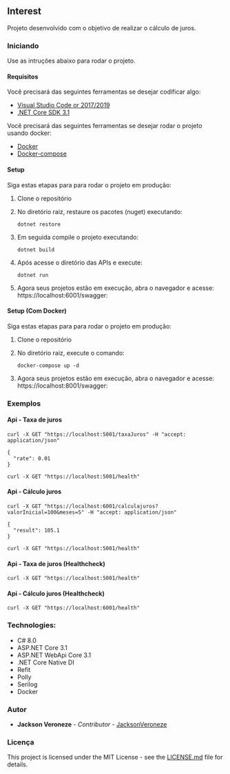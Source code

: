 ## Interest

Projeto desenvolvido com o objetivo de realizar o cálculo de juros.

### Iniciando
Use as intruções abaixo para rodar o projeto.

#### Requisitos
Você precisará das seguintes ferramentas se desejar codificar algo:

* [Visual Studio Code or 2017/2019](https://www.visualstudio.com/downloads/)
* [.NET Core SDK 3.1](https://www.microsoft.com/net/download)

Você precisará das seguintes ferramentas se desejar rodar o projeto usando docker:

* [Docker](https://www.docker.com/)
* [Docker-compose](https://docs.docker.com/compose/install/)

#### Setup
Siga estas etapas para para rodar o projeto em produção:

  1. Clone o repositório
  
  2. No diretório raiz, restaure os pacotes (nuget) executando:
     ```
     dotnet restore
     ```
  3. Em seguida compile o projeto executando:
     ```
     dotnet build
     ```
  3. Após acesse o diretório das APIs e execute:
     ```
     dotnet run
     ```
  4. Agora seus projetos estão em execução, abra o navegador e acesse: https://localhost:6001/swagger:

#### Setup (Com Docker)

Siga estas etapas para para rodar o projeto em produção:

  1. Clone o repositório
  
  2. No diretório raiz, execute o comando:
     ```
     docker-compose up -d
     ```
  3. Agora seus projetos estão em execução, abra o navegador e acesse: https://localhost:8001/swagger:

### Exemplos

#### Api - Taxa de juros

```
curl -X GET "https://localhost:5001/taxaJuros" -H "accept: application/json"

{
  "rate": 0.01
}

curl -X GET "https://localhost:5001/health"
````

#### Api - Cálculo juros

```
curl -X GET "https://localhost:6001/calculajuros?valorInicial=100&meses=5" -H "accept: application/json"

{
  "result": 105.1
}

curl -X GET "https://localhost:5001/health"
````

#### Api - Taxa de juros (Healthcheck)

```
curl -X GET "https://localhost:5001/health"
````

#### Api - Cálculo juros (Healthcheck)

```
curl -X GET "https://localhost:6001/health"
````

### Technologies:

- C# 8.0
- ASP.NET Core 3.1
- ASP.NET WebApi Core 3.1
- .NET Core Native DI
- Refit
- Polly
- Serilog
- Docker

### Autor
* **Jackson Veroneze** - *Contributor* - [JacksonVeroneze](https://github.com/JacksonVeroneze)


### Licença
This project is licensed under the MIT License - see the [LICENSE.md](https://github.com/jacksonveroneze/Interest/blob/develop/LICENSE) file for details.
